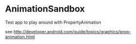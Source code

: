 # AnimationSandbox

Test app to play around with PropertyAnimation

see http://developer.android.com/guide/topics/graphics/prop-animation.html
